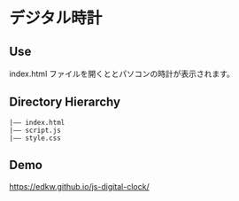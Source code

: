 # デジタル時計

## Use

index.html ファイルを開くととパソコンの時計が表示されます。

## Directory Hierarchy

```
|—— index.html
|—— script.js
|—— style.css
```

## Demo

<a href="https://edkw.github.io/js-digital-clock/" target="_blank">https://edkw.github.io/js-digital-clock/</a>
